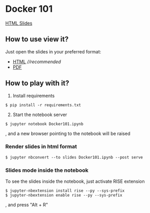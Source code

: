 # Docker 101

[HTML Slides](http://htmlpreview.github.io/?https://github.com/pygrn/docker101/blob/master/talk/Docker101.slides.html)

## How to use view it?

Just open the slides in your preferred format:
- [HTML](Docker101.slides.html) *//recommended*
- [PDF](Docker101.slides.pdf)


## How to play with it?

1) Install requirements

```
$ pip install -r requirements.txt
```

2) Start the notebook server

```
$ jupyter notebook Docker101.ipynb
```
, and a new browser pointing to the notebook will be raised


### Render slides in html format

```
$ jupyter nbconvert --to slides Docker101.ipynb --post serve
```

### Slides mode inside the notebook

To see the slides inside the notebook, just activate RISE extension
```
$ jupyter-nbextension install rise --py --sys-prefix
$ jupyter-nbextension enable rise --py --sys-prefix
```
, and press "Alt + R"

